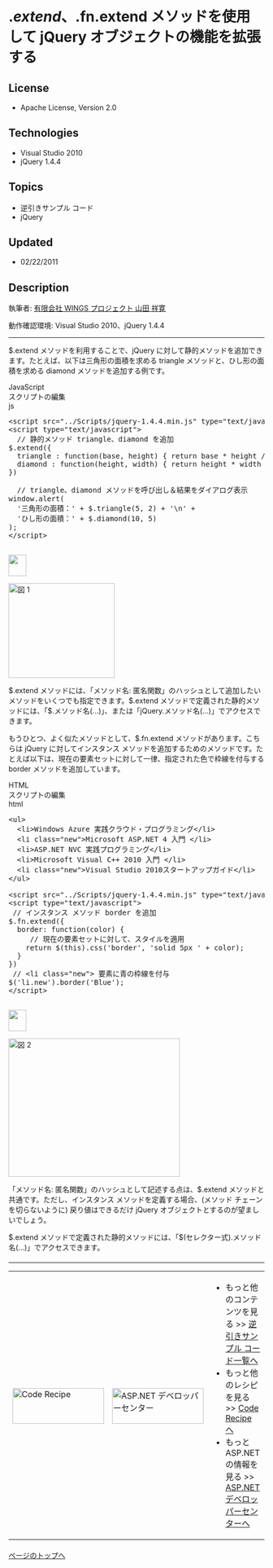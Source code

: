 # $.extend、$.fn.extend メソッドを使用して jQuery オブジェクトの機能を拡張する
## License
- Apache License, Version 2.0
## Technologies
- Visual Studio 2010
- jQuery 1.4.4
## Topics
- 逆引きサンプル コード
- jQuery
## Updated
- 02/22/2011
## Description

<p>執筆者: <a href="http://msdn.microsoft.com/ja-jp/gg585574#yamada" target="_blank">
有限会社 WINGS プロジェクト 山田 祥寛</a></p>
<p>動作確認環境: Visual Studio 2010、jQuery 1.4.4</p>
<hr>
<p>$.extend メソッドを利用することで、jQuery に対して静的メソッドを追加できます。たとえば、以下は三角形の面積を求める triangle メソッドと、ひし形の面積を求める diamond メソッドを追加する例です。</p>
<div class="scriptcode">
<div class="pluginEditHolder" pluginCommand="mceScriptCode">
<div class="title"><span>JavaScript</span></div>
<div class="pluginEditHolderLink">スクリプトの編集</div>
<span class="hidden">js</span>

<div class="preview">
<pre id="codePreview" class="js">&lt;script&nbsp;src=<span class="js__string">&quot;../Scripts/jquery-1.4.4.min.js&quot;</span>&nbsp;type=<span class="js__string">&quot;text/javascript&quot;</span>&gt;&lt;/script&gt;&nbsp;
&lt;script&nbsp;type=<span class="js__string">&quot;text/javascript&quot;</span>&gt;&nbsp;
&nbsp;&nbsp;<span class="js__sl_comment">//&nbsp;静的メソッド&nbsp;triangle、diamond&nbsp;を追加</span>&nbsp;
$.extend(<span class="js__brace">{</span>&nbsp;
&nbsp;&nbsp;triangle&nbsp;:&nbsp;<span class="js__operator">function</span>(base,&nbsp;height)&nbsp;<span class="js__brace">{</span>&nbsp;<span class="js__statement">return</span>&nbsp;base&nbsp;*&nbsp;height&nbsp;/&nbsp;<span class="js__num">2</span>;&nbsp;<span class="js__brace">}</span>,&nbsp;
&nbsp;&nbsp;diamond&nbsp;:&nbsp;<span class="js__operator">function</span>(height,&nbsp;width)&nbsp;<span class="js__brace">{</span>&nbsp;<span class="js__statement">return</span>&nbsp;height&nbsp;*&nbsp;width&nbsp;/&nbsp;<span class="js__num">2</span>&nbsp;<span class="js__brace">}</span>&nbsp;
<span class="js__brace">}</span>)&nbsp;
&nbsp;
&nbsp;&nbsp;<span class="js__sl_comment">//&nbsp;triangle、diamond&nbsp;メソッドを呼び出し＆結果をダイアログ表示</span>&nbsp;
window.alert(&nbsp;
&nbsp;&nbsp;<span class="js__string">'三角形の面積：'</span>&nbsp;&#43;&nbsp;$.triangle(<span class="js__num">5</span>,&nbsp;<span class="js__num">2</span>)&nbsp;&#43;&nbsp;<span class="js__string">'\n'</span>&nbsp;&#43;&nbsp;
&nbsp;&nbsp;<span class="js__string">'ひし形の面積：'</span>&nbsp;&#43;&nbsp;$.diamond(<span class="js__num">10</span>,&nbsp;<span class="js__num">5</span>)&nbsp;
);&nbsp;
&lt;/script&gt;&nbsp;
&nbsp;
</pre>
</div>
</div>
</div>
<p><img src="http://i2.code.msdn.microsoft.com/jquery-howto-a0e2c41c/image/file/18632/1/arrow.gif" alt="" width="35" height="42"></p>
<p><img src="http://i1.code.msdn.microsoft.com/jquery-howto-a0e2c41c/image/file/18634/2/image001.jpg" alt="図 1" width="209" height="186"></p>
<p>$.extend メソッドには、「メソッド名: 匿名関数」のハッシュとして追加したいメソッドをいくつでも指定できます。$.extend メソッドで定義された静的メソッドには、「$.メソッド名(...)」、または「jQuery.メソッド名(...)」でアクセスできます。</p>
<p>もうひとつ、よく&#20284;たメソッドとして、$.fn.extend メソッドがあります。こちらは jQuery に対してインスタンス メソッドを追加するためのメソッドです。たとえば以下は、現在の要素セットに対して一律、指定された色で枠線を付与する border メソッドを追加しています。</p>
<div class="scriptcode">
<div class="pluginEditHolder" pluginCommand="mceScriptCode">
<div class="title"><span>HTML</span></div>
<div class="pluginEditHolderLink">スクリプトの編集</div>
<span class="hidden">html</span>

<div class="preview">
<pre id="codePreview" class="html"><span class="html__tag_start">&lt;ul</span><span class="html__tag_start">&gt;&nbsp;
</span>&nbsp;&nbsp;<span class="html__tag_start">&lt;li</span><span class="html__tag_start">&gt;</span>Windows&nbsp;Azure&nbsp;実践クラウド・プログラミング<span class="html__tag_end">&lt;/li&gt;</span>&nbsp;
&nbsp;&nbsp;<span class="html__tag_start">&lt;li</span>&nbsp;<span class="html__attr_name">class</span>=<span class="html__attr_value">&quot;new&quot;</span><span class="html__tag_start">&gt;</span>Microsoft&nbsp;ASP.NET&nbsp;4&nbsp;入門&nbsp;<span class="html__tag_end">&lt;/li&gt;</span>&nbsp;
&nbsp;&nbsp;<span class="html__tag_start">&lt;li</span><span class="html__tag_start">&gt;</span>ASP.NET&nbsp;NVC&nbsp;実践プログラミング<span class="html__tag_end">&lt;/li&gt;</span>&nbsp;
&nbsp;&nbsp;<span class="html__tag_start">&lt;li</span><span class="html__tag_start">&gt;</span>Microsoft&nbsp;Visual&nbsp;C&#43;&#43;&nbsp;2010&nbsp;入門&nbsp;<span class="html__tag_end">&lt;/li&gt;</span>&nbsp;
&nbsp;&nbsp;<span class="html__tag_start">&lt;li</span>&nbsp;<span class="html__attr_name">class</span>=<span class="html__attr_value">&quot;new&quot;</span><span class="html__tag_start">&gt;</span>Visual&nbsp;Studio&nbsp;2010スタートアップガイド<span class="html__tag_end">&lt;/li&gt;</span>&nbsp;
<span class="html__tag_end">&lt;/ul&gt;</span>&nbsp;
&nbsp;
<span class="html__tag_start">&lt;script</span>&nbsp;<span class="html__attr_name">src</span>=<span class="html__attr_value">&quot;../Scripts/jquery-1.4.4.min.js&quot;</span>&nbsp;<span class="html__attr_name">type</span>=<span class="html__attr_value">&quot;text/javascript&quot;</span><span class="html__tag_start">&gt;</span><span class="html__tag_end">&lt;/script&gt;</span>&nbsp;
<span class="html__tag_start">&lt;script</span>&nbsp;<span class="html__attr_name">type</span>=<span class="html__attr_value">&quot;text/javascript&quot;</span><span class="html__tag_start">&gt;</span>&nbsp;
&nbsp;<span class="js__sl_comment">//&nbsp;インスタンス&nbsp;メソッド&nbsp;border&nbsp;を追加</span>&nbsp;
$.fn.extend(<span class="js__brace">{</span>&nbsp;
&nbsp;&nbsp;border:&nbsp;<span class="js__operator">function</span>(color)&nbsp;<span class="js__brace">{</span>&nbsp;
&nbsp;&nbsp;&nbsp;&nbsp;&nbsp;<span class="js__sl_comment">//&nbsp;現在の要素セットに対して、スタイルを適用</span>&nbsp;
&nbsp;&nbsp;&nbsp;&nbsp;<span class="js__statement">return</span>&nbsp;$(<span class="js__operator">this</span>).css(<span class="js__string">'border'</span>,&nbsp;<span class="js__string">'solid&nbsp;5px&nbsp;'</span>&nbsp;&#43;&nbsp;color);&nbsp;
&nbsp;&nbsp;<span class="js__brace">}</span>&nbsp;
<span class="js__brace">}</span>)&nbsp;
&nbsp;<span class="js__sl_comment">//&nbsp;&lt;li&nbsp;class=&quot;new&quot;&gt;&nbsp;要素に青の枠線を付与</span>&nbsp;
$(<span class="js__string">'li.new'</span>).border(<span class="js__string">'Blue'</span>);&nbsp;
<span class="html__tag_end">&lt;/script&gt;</span>&nbsp;
&nbsp;
</pre>
</div>
</div>
</div>
<p><img src="http://i3.code.msdn.microsoft.com/jquery-howto-a0e2c41c/image/file/18633/1/arrow.gif" alt="" width="35" height="42"></p>
<p><img src="http://i2.code.msdn.microsoft.com/jquery-howto-a0e2c41c/image/file/18635/1/image002.jpg" alt="図 2" width="337" height="272"></p>
<p>「メソッド名: 匿名関数」のハッシュとして記述する点は、$.extend メソッドと共通です。ただし、インスタンス メソッドを定義する場合、(メソッド チェーンを切らないように) 戻り値はできるだけ jQuery オブジェクトとするのが望ましいでしょう。</p>
<p>$.extend メソッドで定義された静的メソッドには、「$(セレクター式).メソッド名(...)」でアクセスできます。</p>
<hr style="clear:both; margin-bottom:8px; margin-top:20px">
<table>
<tbody>
<tr>
<td><a href="http://msdn.microsoft.com/ja-jp/samplecode.recipe"><img src="http://i.msdn.microsoft.com/ff950935.coderecipe_180x70%28ja-jp,MSDN.10%29.jpg" border="0" alt="Code Recipe" width="180" height="70" style="margin-top:3px"></a></td>
<td><a href="http://msdn.microsoft.com/ja-jp/asp.net/" target="_blank"><img src="http://i.msdn.microsoft.com/ff950935.ASP_NET_180x70%28ja-jp,MSDN.10%29.jpg" border="0" alt="ASP.NET デベロッパーセンター" width="180" height="70" style="margin-top:3px"></a></td>
<td>
<ul>
<li>もっと他のコンテンツを見る &gt;&gt; <a href="http://msdn.microsoft.com/ja-jp/ff363212" target="_blank">
逆引きサンプル コード一覧へ</a> </li><li>もっと他のレシピを見る &gt;&gt; <a href="http://msdn.microsoft.com/ja-jp/samplecode.recipe">
Code Recipe へ</a> </li><li>もっと ASP.NET の情報を見る &gt;&gt; <a href="http://msdn.microsoft.com/ja-jp/asp.net" target="_blank">
ASP.NET デベロッパーセンターへ</a> </li></ul>
</td>
</tr>
</tbody>
</table>
<p style="margin-top:20px"><a href="#top"><img src="http://www.microsoft.com/japan/msdn/nodehomes/graphics/top.gif" border="0" alt="">ページのトップへ</a></p>
